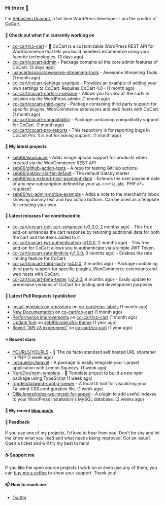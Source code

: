 ### Hi there 👋

I'm [Sebastien Dumont](https://sebastiendumont.com/), a full time WordPress developer. I am the creator of [CoCart](https://wordpress.org/plugins/cart-rest-api-for-woocommerce/).

#### 👷 Check out what I'm currently working on

- [co-cart/co-cart](https://github.com/co-cart/co-cart) - 🛒 CoCart is a customizable WordPress REST API for WooCommerce that lets you build headless eCommerce using your favorite technologies. (3 days ago)
- [co-cart/cocart-admin](https://github.com/co-cart/cocart-admin) - Package contains all the core admin features of CoCart. (3 days ago)
- [juancarlospaco/awesome-streaming-tools](https://github.com/juancarlospaco/awesome-streaming-tools) - Awesome Streaming Tools (1 month ago)
- [co-cart/cocart-settings-example](https://github.com/co-cart/cocart-settings-example) - Provides an example of adding your own settings to CoCart. Requires CoCart 4.0&#43; (1 month ago)
- [co-cart/cocart-carts-in-session](https://github.com/co-cart/cocart-carts-in-session) - Allows you to view all the carts in session via the WordPress admin. (1 month ago)
- [co-cart/cocart-third-party](https://github.com/co-cart/cocart-third-party) - Package containing third party support for specific plugins, WooCommerce extensions and web hosts with CoCart. (1 month ago)
- [co-cart/cocart-compatibility](https://github.com/co-cart/cocart-compatibility) - Package containing compatibility support for CoCart. (1 month ago)
- [co-cart/cocart-pro-reports](https://github.com/co-cart/cocart-pro-reports) - This repository is for reporting bugs in CoCart Pro. It is not for asking support. (1 month ago)

#### 🌱 My latest projects

- [seb86/woosauce](https://github.com/seb86/woosauce) - Adds image upload support for products when created via the WooCommerce REST API
- [seb86/github-action-tests](https://github.com/seb86/github-action-tests) - A repo for testing GitHub actions.
- [seb86/gatsby-starter-default](https://github.com/seb86/gatsby-starter-default) - The default Gatsby starter
- [seb86/wcs-extend-next-payment-date](https://github.com/seb86/wcs-extend-next-payment-date) - Extends the next payment date of any new subscription defined by your `wp-config.php`. PHP v7&#43; required!
- [seb86/wc-admin-notice-example](https://github.com/seb86/wc-admin-notice-example) - Adds a note to the merchant&#39;s inbox showing dummy text and two action buttons. Can be used as a template for creating your own.

#### 🔭 Latest releases I've contributed to

- [co-cart/cocart-get-cart-enhanced](https://github.com/co-cart/cocart-get-cart-enhanced) ([v3.3.0](https://github.com/co-cart/cocart-get-cart-enhanced/releases/tag/v3.3.0), 2 months ago) - This free add-on enhances the cart response by returning additional data for both the cart and the items added to it.
- [co-cart/cocart-jwt-authentication](https://github.com/co-cart/cocart-jwt-authentication) ([v1.0.0](https://github.com/co-cart/cocart-jwt-authentication/releases/tag/v1.0.0), 2 months ago) - This free add-on for CoCart allows you to authenticate via a simple JWT Token.
- [co-cart/cocart-rate-limiting](https://github.com/co-cart/cocart-rate-limiting) ([v1.0.0](https://github.com/co-cart/cocart-rate-limiting/releases/tag/v1.0.0), 3 months ago) - Enables the rate limiting feature for CoCart.
- [co-cart/cocart-third-party](https://github.com/co-cart/cocart-third-party) ([v4.0.0](https://github.com/co-cart/cocart-third-party/releases/tag/v4.0.0), 3 months ago) - Package containing third party support for specific plugins, WooCommerce extensions and web hosts with CoCart.
- [co-cart/cocart-beta-tester](https://github.com/co-cart/cocart-beta-tester) ([v2.2.0](https://github.com/co-cart/cocart-beta-tester/releases/tag/v2.2.0), 4 months ago) - Easily update to prerelease versions of CoCart for testing and development purposes.

#### 🔨 Latest Pull Requests I published

- [Install modules on repository](https://github.com/co-cart/repo-labels/pull/1) on [co-cart/repo-labels](https://github.com/co-cart/repo-labels) (1 month ago)
- [New Documentation](https://github.com/co-cart/co-cart/pull/377) on [co-cart/co-cart](https://github.com/co-cart/co-cart) (1 month ago)
- [Performance improvements](https://github.com/co-cart/co-cart/pull/376) on [co-cart/co-cart](https://github.com/co-cart/co-cart) (1 month ago)
- [Update fork](https://github.com/seb86/coblocks-theme/pull/2) on [seb86/coblocks-theme](https://github.com/seb86/coblocks-theme) (1 year ago)
- [Revert &#34;API v3 experiment&#34;](https://github.com/co-cart/co-cart/pull/316) on [co-cart/co-cart](https://github.com/co-cart/co-cart) (1 year ago)

#### ⭐ Recent stars

- [YOURLS/YOURLS](https://github.com/YOURLS/YOURLS) - 🔗 The de facto standard self hosted URL shortener in PHP (1 week ago)
- [lmsqueezy/laravel](https://github.com/lmsqueezy/laravel) - A package to easily integrate your Laravel application with Lemon Squeezy. (1 week ago)
- [NuroDev/npm-template](https://github.com/NuroDev/npm-template) - 💙 Template project to build a new npm package using TypeScript (1 week ago)
- [rogden/tailwind-config-viewer](https://github.com/rogden/tailwind-config-viewer) - A local UI tool for visualizing your Tailwind CSS configuration file. (1 week ago)
- [OllieJones/index-wp-mysql-for-speed](https://github.com/OllieJones/index-wp-mysql-for-speed) - A plugin to add useful indexes to your WordPress installation&#39;s MySQL database. (2 weeks ago)

#### 📜 My recent [blog posts](https://sebastiendumont.com)


#### 💬 Feedback

If you use one of my projects, I'd love to hear from you! Don't be shy and let me know what you liked
and what needs being improved. Got an issue? Open a ticket and will try my best to help!

#### ☕ Support me

If you like the open source projects I work on or even use any of them, you can [buy me a coffee](https://www.buymeacoffee.com/sebastien) to show your support. Thank you!

#### 📫 How to reach me

* [Twitter](https://twitter.com/sebd86)